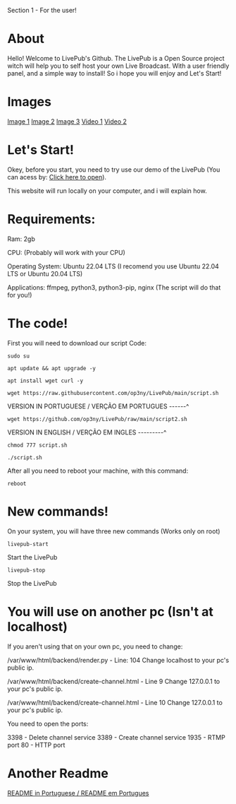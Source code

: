 Section 1 - For the user!

# About

Hello! Welcome to LivePub's Github. The LivePub is a Open Source project witch will help you to self host your own Live Broadcast. With a user friendly panel, and a simple way to install! So i hope you will enjoy and Let's Start!


# Images

[Image 1](https://github.com/op3ny/LivePub/blob/main/images/Screenshot%20from%202024-07-16%2014-31-57.png)
[Image 2](https://github.com/op3ny/LivePub/blob/main/images/Screenshot%20from%202024-07-16%2014-31-49.png)
[Image 3](https://github.com/op3ny/LivePub/blob/main/images/Screenshot%20from%202024-07-16%2014-32-08.png)
[Video 1](https://github.com/op3ny/LivePub/raw/main/images/Screencast%20from%202024-07-16%2014-30-46.mp4)
[Video 2](https://github.com/op3ny/LivePub/raw/main/images/Screencast%20from%202024-07-16%2014-31-14.mp4)






# Let's Start!

Okey, before you start, you need to try use our demo of the LivePub (You can acess by: [Click here to open](http://livepub.ddns.net)).

This website will run locally on your computer, and i will explain how.

# Requirements:

Ram: 2gb

CPU: (Probably will work with your CPU)

Operating System: Ubuntu 22.04 LTS (I recomend you use Ubuntu 22.04 LTS or Ubuntu 20.04 LTS)

Applications: ffmpeg, python3, python3-pip, nginx (The script will do that for you!)


# The code!

First you will need to download our script
Code: 
```
sudo su
```
```
apt update && apt upgrade -y
```
```
apt install wget curl -y
```
```
wget https://raw.githubusercontent.com/op3ny/LivePub/main/script.sh
```
VERSION IN PORTUGUESE / VERÇÃO EM PORTUGUES ------^

```
wget https://github.com/op3ny/LivePub/raw/main/script2.sh
```
VERSION IN ENGLISH / VERÇÃO EM INGLES ---------^
```
chmod 777 script.sh
```
```
./script.sh
```

After all you need to reboot your machine, with this command:
```
reboot
```

# New commands!

On your system, you will have three new commands (Works only on root)
```
livepub-start
```
Start the LivePub
```
livepub-stop
```
Stop the LivePub


# You will use on another pc (Isn't at localhost)

If you aren't using that on your own pc, you need to change:

/var/www/html/backend/render.py - Line: 104
Change localhost to your pc's public ip.

/var/www/html/backend/create-channel.html - Line 9
Change 127.0.0.1 to your pc's public ip.

/var/www/html/backend/create-channel.html - Line 10
Change 127.0.0.1 to your pc's public ip.

You need to open the ports:

3398 - Delete channel service
3389 - Create channel service
1935 - RTMP port
80 - HTTP port



# Another Readme

[README in Portuguese / README em Portugues](README-pt-br.md)
